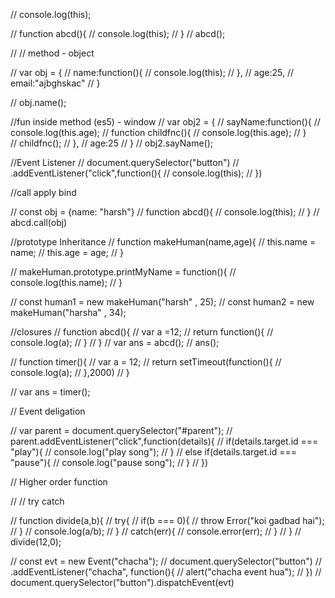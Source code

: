 // console.log(this);



// function abcd(){
//     console.log(this);
// }
// abcd();

// // method - object

// var obj = {
//     name:function(){
//         console.log(this);
//     },
//     age:25,
//     email:"ajbghskac"
// }

// obj.name();


//fun inside method (es5) - window
// var obj2 = {
//     sayName:function(){
//         console.log(this.age);
//         function childfnc(){
//             console.log(this.age);
//         }        
//         childfnc();
//     },
//     age:25
// }
// obj2.sayName();


//Event Listener
// document.querySelector("button")
// .addEventListener("click",function(){
//     console.log(this);
// })



//call apply bind

//  const obj = {name: "harsh"}
//   function abcd(){ 
//     console.log(this);
//   }
//   abcd.call(obj)




//prototype Inheritance
// function makeHuman(name,age){
//     this.name = name;
//     this.age = age;
// }

// makeHuman.prototype.printMyName = function(){
//     console.log(this.name);
// }

// const human1 = new makeHuman("harsh" , 25);
// const human2 = new makeHuman("harsha" , 34);


//closures
// function abcd(){
//     var a =12;
//     return function(){
//         console.log(a);
//     }
// }
// var ans = abcd();
// ans(); 
  

// function timer(){
//     var a = 12;
//     return setTimeout(function(){
//         console.log(a);
//     },2000)
// }

// var ans = timer();


// Event deligation

// var parent = document.querySelector("#parent");
// parent.addEventListener("click",function(details){
//     if(details.target.id === "play"){
//         console.log("play song");
//         }
//     else if(details.target.id === "pause"){
//         console.log("pause song");
//     }
//     })
 

// Higher order function

//
// try catch

// function divide(a,b){
//     try{
//         if(b === 0){
//             throw Error("koi gadbad hai");
//         }
//         console.log(a/b);
//     }
//     catch(err){
//         console.error(err);
//     }
// }
// divide(12,0);

// const evt = new Event("chacha");
// document.querySelector("button")
// .addEventListener("chacha", function(){
//     alert("chacha event hua");
// })
// document.querySelector("button").dispatchEvent(evt)

